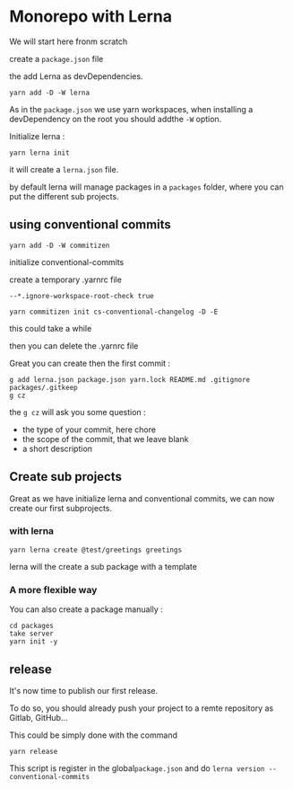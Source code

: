 # Monorepo with Lerna

We will start here fronm scratch

create a `package.json` file

the add Lerna as devDependencies.

```
yarn add -D -W lerna
```

As in the `package.json` we use yarn workspaces, when installing a
devDependency on the root you should addthe `-W` option.

Initialize lerna :

```
yarn lerna init
```

it will create a `lerna.json` file.

by default lerna will manage packages in a `packages` folder, where you can put the different sub projects.

## using conventional commits

```
yarn add -D -W commitizen
```

initialize conventional-commits

create a temporary .yarnrc file

```
--*.ignore-workspace-root-check true
```

```
yarn commitizen init cs-conventional-changelog -D -E
```

this could take a while

then you can delete the .yarnrc file

Great you can create then the first commit :

```
g add lerna.json package.json yarn.lock README.md .gitignore packages/.gitkeep
g cz
```

the `g cz` will ask you some question :

- the type of your commit, here chore
- the scope of the commit, that we leave blank
- a short description

## Create sub projects

Great as we have initialize lerna and conventional commits, we can now create our first subprojects.

### with lerna

```
yarn lerna create @test/greetings greetings
```

lerna will the create a sub package with a template

### A more flexible way

You can also create a package manually :

```
cd packages
take server
yarn init -y
```

## release

It's now time to publish our first release.

To do so, you should already push your project to a remte repository as Gitlab, GitHub...

This could be simply done with the command

```
yarn release
```

This script is register in the global`package.json` and do `lerna version --conventional-commits`
